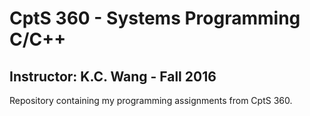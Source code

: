 CptS 360 - Systems Programming C/C++
==============
Instructor: K.C. Wang - Fall 2016
--------------
Repository containing my programming assignments from CptS 360.
